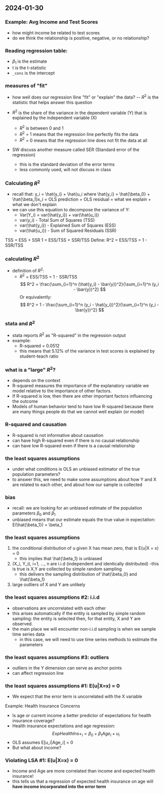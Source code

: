 ## 2024-01-30

### Example: Avg Income and Test Scores
- how might income be related to test scores
- do we think the relationship is positive, negative, or no relationship?

### Reading regression table:
- $\beta_1$ is the estimate
- t is the t-statistic
- `_cons` is the intercept

### measures of "fit"
- how well does our regression lline "fit" or "explain" the data?
-- $R^2$ is the statistic that helps answer this question

- $R^2$ is the share of the variance in the dependent variable (Y) that is explained by the independent variable (X)
    - $R^2$ is between 0 and 1
    - $R^2$ = 1 means that the regression line perfectly fits the data
    - $R^2$ = 0 means that the regression line does not fit the data at all
- SW discuss another measure called SER (Standard error of the regression)
    - this is the standard deviation of the error terms
    - less commonly used, will not discuss in class

### Calculating $R^2$
- recall that:
    y_i = \hat{y_i} + \hat{u_i where \hat{y_i} = \hat{\beta_0} + \hat{\beta_1}x_i
    = OLS prediction + OLS residual
    = what we explain + what we don't explain
- we can use this equation to decompose the variance of Y:
    - Var(Y_i) = var(\hat{y_i}) + var(\hat{u_i})
    - var(y_i) - Total Sum of Squares (TSS)
    - var(\hat{y_i}) - Explained Sum of Squares (ESS)
    - var(\hat{u_i}) - Sum of Squared Residuals (SSR)

TSS = ESS + SSR
1 = ESS/TSS + SSR/TSS
Define: R^2 = ESS/TSS = 1 - SSR/TSS

### calculating $R^2$ 
- definition of $R^2$:
    - $R^2$ = ESS/TSS = 1 - SSR/TSS
$$
R^2 = \frac{\sum_{i=1}^n (\hat{y_i} - \bar{y})^2}{\sum_{i=1}^n (y_i - \bar{y})^2}
$$
Or equivalently:
$$
R^2 = 1 - \frac{\sum_{i=1}^n (y_i - \hat{y_i})^2}{\sum_{i=1}^n (y_i - \bar{y})^2}
$$

### stata and $R^2$
- stata reports $R^2$ as "R-squared" in the regression output
- example:
    - R-squared = 0.0512
    - this means that 5.12% of the variance in test scores is explained by student-teach ratio
### what is a "large" $R^2$?
- depends on the context
- R-squared measures the importance of the explanatory variable we model relative to the importance of other factors.
- If R-squared is low, then there are other important factors influencing the outcome
- Models of human behavior tend to have low R-squared because there are many things people do that we cannot well explain (or model)

### R-squared and causation
- R-squared is not informative about causation
- can have high R-squared even if there is no causal relationship
- can have low R-squared even if there is a causal relationship

### the least squares assumptions
- under what conditions is OLS an unbiased estimator of the true population parameters?
- to answer this, we need to make some assumptions about how Y and X are related to each other, and about how our sample is collected

### bias
- recall: we are looking for an unbiased estimate of the population parameters $\beta_0$ and $\beta_1$
- unbiased means that our estimate equals the true value in expectation: E(\hat{\beta_1}) = \beta_1

### the least squares assumptions
1. the conditional distribution of u given X has mean zero, that is E(u|X = x) = 0
    - this implies that \hat{\beta_1} is unbiased
2. (X_i, Y_i), i=1, ..., n are i.i.d (independent and identically distributed)
     -this is true is X,Y are collected by simple random sampling
     - this delivers the sampling distribution of \hat{\beta_0} and \hat{\beta_1}
3. large outliers of X and Y are unlikely

### the least squares assumptions #2: i.i.d
- observations are uncorrelated with each other
- this arises automatically if the entity is sampled by simple random sampling: the entity is selected then, for that entity, X and Y are observed.
- the main place we will encounter non-i.i.d sampling is when we sample time series data
    - in this case, we will need to use time series methods to estimate the parameters

### the least squares assumptions #3: outliers
- outliers in the Y dimension can serve as anchor points
- can affect regression line

### the least squares assumptions #1: E(u|X=x) = 0

- We expect that the error term is uncorrelated with the X variable

Example: Health Insurance Concerns
- Is age or current income a better predictor of expectations for health insurance coverage?
- Health insurance expectations and age regression:
$$
ExpHealthIns+_i = \beta_0 + \beta_1 Age_i + u_i
$$
- OLS assumes E[u_i|Age_i] = 0
- But what about income?

### Violating LSA #1: E(u|X=x) = 0
- Income and Age are more correlated than income and expected health insurance!
- this tells us that a regression of expected health insurance on age will **have income incorporated into the error term**

